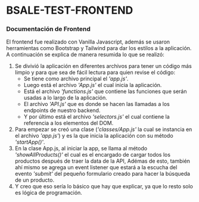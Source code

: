 # BSALE-TEST-FRONTEND
### Documentación de Frontend

El frontend fue realizado con Vanilla Javascript, además se usaron herramientas como Bootstrap y Tailwind para dar los estilos a la aplicación. A continuación se explica de manera resumida lo que se realizó:

1. Se divivió la aplicación en diferentes archivos para tener un código más limpio y para que sea de fácil lectura para quien revise el código:
    * Se tiene como archivo principal el *'app.js'*.
    * Luego está el archivo *'App.js'* el cual inicia la aplicación.
    * Está el archivo *'functions.js'* que contiene las funciones que serán usadas a lo largo de la aplicación.
    * El archivo *'API.js'* que es donde se hacen las llamadas a los endpoints de nuestro backend.
    * Y por último está el archivo *'selectors.js'* el cual contiene la referencia a los elementos del DOM.
2. Para empezar se creó una clase (*'classes/App.js'* la cual se instancia en el archivo *'app.js'*) y es la que inicia la aplicación con su método *'startApp()'*.
3. En la clase App.js, al iniciar la app, se llama al método *'showAllProducts()'* el cual es el encargado de cargar todos los productos después de traer la data de la API, Adémas de esto, también ahí mismo se agrega un event listener que estará a la escucha del evento *'submit'* del pequeño formulario creado para hacer la búsqueda de un producto.
4. Y creo que eso sería lo básico que hay que explicar, ya que lo resto solo es lógica de programación.